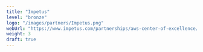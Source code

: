 ```yaml
---
title: "Impetus"
level: "bronze"
logo: "/images/partners/Impetus.png"
webUrl: "https://www.impetus.com/partnerships/aws-center-of-excellence/"
weight: 3
draft: true
---
```

